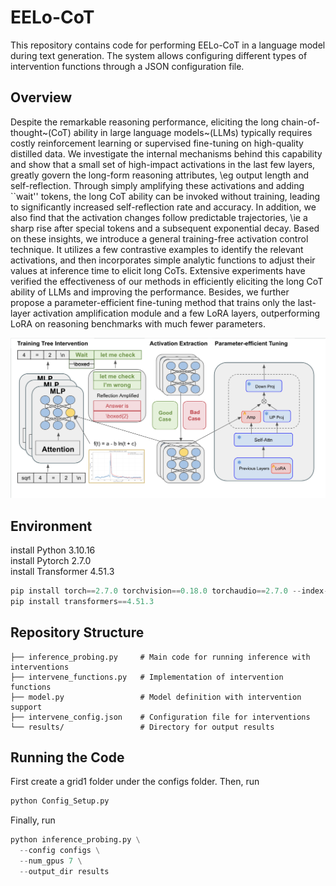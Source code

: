 # EELo-CoT

This repository contains code for performing EELo-CoT in a language model during text generation. The system allows configuring different types of intervention functions through a JSON configuration file.

## Overview
Despite the remarkable reasoning performance, eliciting the long chain-of-thought~(CoT) ability in large language models~(LLMs) typically requires costly reinforcement learning or supervised fine-tuning on high-quality distilled data. We investigate the internal mechanisms behind this capability and show that a small set of high-impact activations in the last few layers, greatly govern the long-form reasoning attributes, \eg output length and self-reflection. Through simply amplifying these activations and adding ``wait'' tokens, the long CoT ability can be invoked without training, leading to significantly increased self-reflection rate and accuracy. In addition, we also find that the activation changes follow predictable trajectories, \ie a sharp rise after special tokens and a subsequent exponential decay. Based on these insights, we introduce a general training-free activation control technique. It utilizes a few contrastive examples to identify the relevant activations, and then incorporates simple analytic functions to adjust their values at inference time to elicit long CoTs. Extensive experiments have verified the effectiveness of our methods in efficiently eliciting the long CoT ability of LLMs and improving the performance. Besides, we further propose a parameter-efficient fine-tuning method that trains only the last-layer activation amplification module and a few LoRA layers, outperforming LoRA on reasoning benchmarks with much fewer parameters.


![](Assets/Model_Graph.png)

## Environment
install Python 3.10.16  
install Pytorch 2.7.0  
install Transformer 4.51.3  
```python
pip install torch==2.7.0 torchvision==0.18.0 torchaudio==2.7.0 --index-url https://download.pytorch.org/whl/cu121
pip install transformers==4.51.3
```

## Repository Structure
```
├── inference_probing.py     # Main code for running inference with interventions
├── intervene_functions.py   # Implementation of intervention functions
├── model.py                 # Model definition with intervention support
├── intervene_config.json    # Configuration file for interventions
└── results/                 # Directory for output results
```

## Running the Code
First create a grid1 folder under the configs folder.
Then, run 
```python
python Config_Setup.py
```

Finally, run 
```python
python inference_probing.py \
  --config configs \
  --num_gpus 7 \
  --output_dir results
```
